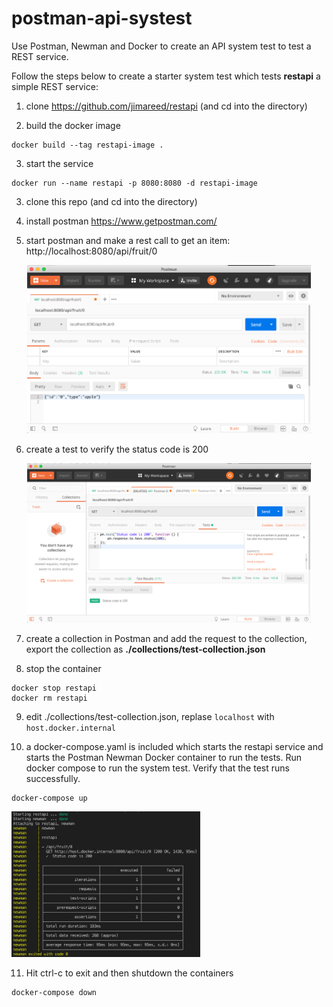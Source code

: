 # postman-api-systest
Use Postman, Newman and Docker to create an API system test to test a REST service.  

Follow the steps below to create a starter system test which tests **restapi** a simple REST service:

1. clone https://github.com/jimareed/restapi (and cd into the directory)

2. build the docker image
```
docker build --tag restapi-image .
```

3. start the service
```
docker run --name restapi -p 8080:8080 -d restapi-image
```

3. clone this repo (and cd into the directory)

4. install postman https://www.getpostman.com/

5. start postman and make a rest call to get an item: http://localhost:8080/api/fruit/0

<p  align="center">
    <img src="./images/postman-get-0.png" alt="Postman: get the first fruit"
       width="90%" height="90%"/>
</p>

6. create a test to verify the status code is 200 

<p  align="center">
    <img src="./images/postman-statuscode-test.png" alt="Postman: verify status code is 200"
       width="90%" height="90%"/>
</p>

7. create a collection in Postman and add the request to the collection, export the collection as **./collections/test-collection.json**

8. stop the container
```
docker stop restapi
docker rm restapi
```

9. edit ./collections/test-collection.json, replase `localhost` with `host.docker.internal`

10. a docker-compose.yaml is included which starts the restapi service and starts the Postman Newman Docker container to run the tests.  Run docker compose to run the system test.  Verify that the test runs successfully.

```
docker-compose up
```

<p  align="left">
    <img src="./images/newman-output.png" alt="Postman: verify status code is 200"
       width="60%" height="60%"/>
</p>


11. Hit ctrl-c to exit and then shutdown the containers

```
docker-compose down
```
